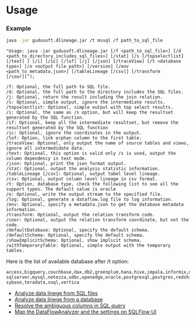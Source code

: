 # Usage

### Example

```bash
java -jar gudusoft.dlineage.jar /t mssql /f path_to_sql_file
```

```
"Usage: java -jar gudusoft.dlineage.jar [/f <path_to_sql_file>] [/d <path_to_directory_includes_sql_files>] [/stat] [/s [/topselectlist] [/text] ] [/i] [/ic] [/lof] [/j] [/json] [/traceView] [/t <database type>] [/o <output file path>] [/version] [/env <path_to_metadata.json>] [/tableLineage [/csv]] [/transform [/coor]]");

/f: Optional, the full path to SQL file.
/d: Optional, the full path to the directory includes the SQL files.
/j: Optional, return the result including the join relation.
/s: Optional, simple output, ignore the intermediate results.
/topselectlist: Optional, simple output with top select results.
/i: Optional, the same as /s option, but will keep the resultset generated by the SQL function.
/if: Optional, keep all the intermediate resultset, but remove the resultset generated by the SQL function
/ic: Optional, ignore the coordinates in the output.
/lof: Option, link orphan column to the first table.
/traceView: Optional, only output the name of source tables and views, ignore all intermedidate data.
/text: Optional, this option is valid only /s is used, output the column dependency in text mode.
/json: Optional, print the json format output.
/stat: Optional, output the analysis statistic information.
/tableLineage [/csv]: Optional, output tabel level lineage.
/csv: Optional, output column level lineage in csv format.
/t: Option, database type, check the following list to see all the support types. The default value is oracle
/o: Optional, write the output stream to the specified file.
/log: Optional, generate a dataflow.log file to log information.
/env: Optional, specify a metadata.json to get the database metadata information.
/transform: Optional, output the relation transform code.
/coor: Optional, output the relation transform coordinate, but not the code.
/defaultDatabase: Optional, specify the default schema.
/defaultSchema: Optional, specify the default schema.
/showImplicitSchema: Optional, show implicit schema.
/withTemporaryTable: Optional, simple output with the temporary tables.
```

Here is the list of available database after /t option:

```
access,bigquery,couchbase,dax,db2,greenplum,hana,hive,impala,informix,mdx,mssql,
sqlserver,mysql,netezza,odbc,openedge,oracle,postgresql,postgres,redshift,snowflake,
sybase,teradata,soql,vertica
```

* [Analyze data linege from SQL files](analyze-data-linege-from-sql-files.md)
* [Analyze data linege from a database](analyze-data-linege-from-a-database.md)
* [Resolve the ambiguous columns in SQL query](resolve-the-ambiguous-columns-in-sql-query.md)
* [Map the DataFlowAnalyzer and the settings on SQLFlow UI](parameters-mapping-between-dataflowanalyzer-and-the-settings-in-sqlflow-ui.md)

